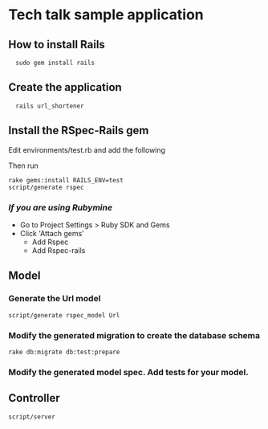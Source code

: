 # Tech talk sample application

## How to install Rails
  
      sudo gem install rails

## Create the application
    
      rails url_shortener

## Install the RSpec-Rails gem

Edit environments/test.rb and add the following

<script src="http://gist.github.com/122558.js"></script>

Then run
  
    rake gems:install RAILS_ENV=test
    script/generate rspec

### _If you are using Rubymine_
* Go to Project Settings > Ruby SDK and Gems
* Click 'Attach gems'
  * Add Rspec
  * Add Rspec-rails
 
## Model
        
### Generate the Url model

    script/generate rspec_model Url

### Modify the generated migration to create the database schema
<script src="http://gist.github.com/122577.js"></script>

    rake db:migrate db:test:prepare

### Modify the generated model spec. Add tests for your model.

## Controller

    script/server